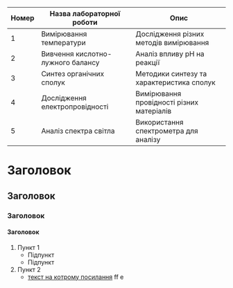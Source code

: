 | Номер | Назва лабораторної роботи         | Опис                                      |
| ----- | --------------------------------- | ----------------------------------------- |
| 1     | Вимірювання температури           | Дослідження різних методів вимірювання    |
| 2     | Вивчення кислотно-лужного балансу | Аналіз впливу pH на реакції               |
| 3     | Синтез органічних сполук          | Методики синтезу та характеристика сполук |
| 4     | Дослідження електропровідності    | Вимірювання провідності різних матеріалів |
| 5     | Аналіз спектра світла             | Використання спектрометра для аналізу     |

# Заголовок

## Заголовок

### Заголовок

#### Заголовок

1. Пункт 1
   - Підпункт
   - Підпункт
2. Пункт 2
   - [текст на котрому посилання](https://www.google.com/url?sa=i&url=https%3A%2F%2Fwww.youtube.com%2Fwatch%3Fv%3DwaKccevZ9JA&psig=AOvVaw3iplRtooztE1fQLCjOHmVb&ust=1727174204399000&source=images&cd=vfe&opi=89978449&ved=0CBQQjRxqFwoTCLiXx7vv2IgDFQAAAAAdAAAAABAE)
     ff
     e
